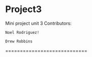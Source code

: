 # Project3
Mini project unit 3
  Contributors:

    Noel Rodriguez!

    Drew Robbins

============================
